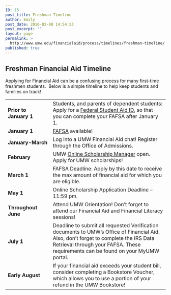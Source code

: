 ```yaml
---
ID: 15
post_title: Freshman Timeline
author: Emily
post_date: 2016-02-08 14:54:23
post_excerpt: ""
layout: page
permalink: >
  http://www.umw.edu/financialaid/process/timelines/freshman-timeline/
published: true
---
```

<h2>Freshman Financial Aid Timeline</h2>
Applying for Financial Aid can be a confusing process for many first-time freshmen students.  Below is a simple timeline to help keep students and families on track!
<table>
<tbody>
<tr>
<td width="135"><strong>Prior to January 1</strong></td>
<td width="420">Students, and parents of dependent students: Apply for a <a href="https://fsaid.ed.gov">Federal Student Aid ID</a>, so that you can complete your FAFSA after January 1.</td>
</tr>
<tr>
<td width="135"><strong>January 1</strong></td>
<td width="420"><a href="https://fafsa.ed.gov/">FAFSA</a> available!</td>
</tr>
<tr>
<td width="135"><strong>January-March</strong></td>
<td width="420">Log into a UMW Financial Aid chat! Register through the Office of Admissions.</td>
</tr>
<tr>
<td width="135"><strong>February </strong></td>
<td width="420">UMW <a href="https://umw.scholarships.ngwebsolutions.com">Online Scholarship Manager</a> open. Apply for UMW scholarships!</td>
</tr>
<tr>
<td width="135"><strong>March 1</strong></td>
<td width="420">FAFSA Deadline: Apply by this date to receive the max amount of financial aid for which you are eligible.</td>
</tr>
<tr>
<td width="135"><strong>May 1</strong></td>
<td width="420">Online Scholarship Application Deadline – 11:59 pm.</td>
</tr>
<tr>
<td width="135"><strong>Throughout June</strong></td>
<td width="420">Attend UMW Orientation! Don’t forget to attend our Financial Aid and Financial Literacy sessions!</td>
</tr>
<tr>
<td width="135"><strong>July 1</strong></td>
<td width="420">Deadline to submit all requested Verification documents to UMW’s Office of Financial Aid. Also, don’t forget to complete the IRS Data Retrieval through your FAFSA. These requirements can be found on your MyUMW portal.</td>
</tr>
<tr>
<td width="135"><strong>Early August</strong></td>
<td width="420">If your financial aid exceeds your student bill, consider completing a Bookstore Voucher, which allows you to use a portion of your refund in the UMW Bookstore!</td>
</tr>
</tbody>
</table>
